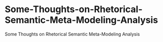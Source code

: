 # Some-Thoughts-on-Rhetorical-Semantic-Meta-Modeling-Analysis
Some Thoughts on Rhetorical Semantic Meta-Modeling Analysis
